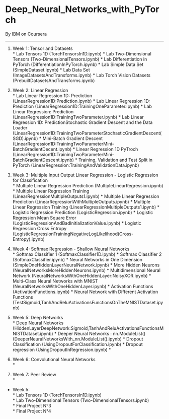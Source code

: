 # Deep_Neural_Networks_with_PyTorch

By IBM on Coursera

--------------------------------------------------------------------------------------------------------------------------------------------------------

1. Week 1: Tensor and Datasets </br>
                * Lab Tensors 1D (TorchTensorsIn1D.ipynb)
                * Lab Two-Dimensional Tensors (Two-DimensionalTensors.ipynb)
                * Lab Differentiation in PyTorch (DifferentiationInPyTorch.ipynb)
                * Lab Simple Data Set (SimpleDataset.ipynb)
                * Lab Data Set (ImageDatasetsAndTransforms.ipynb)
                * Lab Torch Vision Datasets (PrebuiltDatasetsAndTransforms.ipynb)

2. Week 2: Linear Regression </br>
                * Lab Linear Regression 1D: Prediction (LinearRegression1D:Prediction.ipynb)
                * Lab Linear Regression 1D: Prediction (LinearRegression1D:TrainingOneParameter.ipynb)
                * Lab Linear Regression: Prediction (LinearRegression1D:TrainingTwoParameter.ipynb)
                * Lab Linear Regression 1D: PredictionStochastic Gradient Descent and the Data Loader (LinearRegression1D:TrainingTwoParameterStochasticGradientDescent(SGD).ipynb)
                * Mini-Batch Gradient Descent (LinearRegression1D:TrainingTwoParameterMini-BatchGradientDecent.ipynb)
                * Linear Regression 1D PyTroch (LinearRegression1D:TrainingTwoParameterMini-BatchGradientDescent.ipynb)
                * Training, Validation and Test Split in PyTorch (LinearRegression:TrainingAndValidationData.ipynb)

3. Week 3: Multiple Input Output Linear Regression - Logistic Regression for Classification </br>
                * Multiple Linear Regression Prediction (MultipleLinearRegression.ipynb)
                * Multiple Linear Regression Training (LinearRegressionMultipleOutputs1.ipynb)
                * Multiple Linear Regression Prediction (LinearRegressionWithMultipleOutputs.ipynb)
                * Multiple Linear Regression Training (LinearRegressionMultipleOutputs1.ipynb)
                * Logistic Regression Prediction (LogisticRegression.ipynb)
                * Logistic Regression Mean Square Error (LogisticRegressionAndBadInitializationValue.ipynb)
                * Logistic Regression Cross Entropy (LogisticRegressionTrainingNegativeLogLikelihood(Cross-Entropy).ipynb)

4. Week 4: Softmax Regression - Shallow Neural Networks </br>
                * Softmax Classifier 1 (SoftmaxClassifier1D.ipynb)
                * Softmax Classifier 2 (SoftmaxClassifier.ipynb)
                * Neural Networks in One Dimension (SimpleOneHiddenLayerNeuralNetwork.ipynb)
                * More Hidden Neurons (NeuralNetworksMoreHiddenNeurons.ipynb)
                * Multidimensional Neural Network (NeuralNetworksWithOneHiddenLayer:NoisyXOR.ipynb)
                * Multi-Class Neural Networks with MNIST (NeuralNetworksWithOneHiddenLayer.ipynb)
                * Activation Functions (ActivationFunctions.ipynb)
                * Neural Network with Different Activation Functions (TestSigmoid,TanhAndReluActivationsFunctionsOnTheMNISTDataset.ipynb)

5. Week 5: Deep Networks </br>
                * Deep Neural Networks (HiddenLayerDeepNetwork:Sigmoid,TanhAndReluActivationsFunctionsMNISTDataset.ipynb)
                * Deeper Neural Networks : nn.ModuleList() (DeeperNeuralNetworksWith_nn.ModuleList().ipynb)
                * Dropout Classification (UsingDropoutForClassification.ipynb)
                * Dropout regression (UsingDropoutInRegression.ipynb)
                *
                
6. Week 6: Convolutional Neural Networks </br>
                *
                
7. Week 7: Peer Review </br>
                *


* Week 5: </br>
        * Lab Tensors 1D (TorchTensorsIn1D.ipynb)    
        * Lab Two-Dimensional Tensors (Two-DimensionalTensors.ipynb)       
        * Final Project N°3        
        * Final Project N°4
